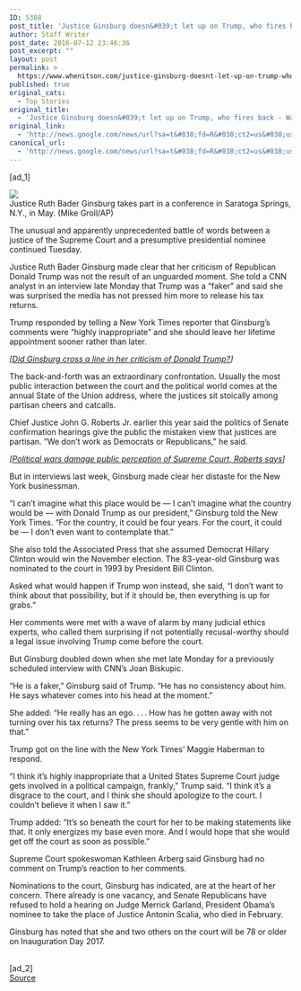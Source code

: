 ```yaml
---
ID: 5388
post_title: 'Justice Ginsburg doesn&#039;t let up on Trump, who fires back &#8211; Washington Post'
author: Staff Writer
post_date: 2016-07-12 23:46:36
post_excerpt: ""
layout: post
permalink: >
  https://www.whenitson.com/justice-ginsburg-doesnt-let-up-on-trump-who-fires-back-washington-post/
published: true
original_cats:
  - Top Stories
original_title:
  - 'Justice Ginsburg doesn&#039;t let up on Trump, who fires back - Washington Post'
original_link:
  - 'http://news.google.com/news/url?sa=t&#038;fd=R&#038;ct2=us&#038;usg=AFQjCNHDM0WcMjtJrHnp1hd3ndQI5uibfw&#038;clid=c3a7d30bb8a4878e06b80cf16b898331&#038;cid=52779156663205&#038;ei=WoGFV5jID9eAhQHuh7KgDA&#038;url=https://www.washingtonpost.com/politics/courts_law/justice-ginsburg-doesnt-let-up-on-trump-who-fires-back/2016/07/12/851d62ce-4879-11e6-90a8-fb84201e0645_story.html'
canonical_url:
  - 'http://news.google.com/news/url?sa=t&#038;fd=R&#038;ct2=us&#038;usg=AFQjCNHDM0WcMjtJrHnp1hd3ndQI5uibfw&#038;clid=c3a7d30bb8a4878e06b80cf16b898331&#038;cid=52779156663205&#038;ei=WoGFV5jID9eAhQHuh7KgDA&#038;url=https://www.washingtonpost.com/politics/courts_law/justice-ginsburg-doesnt-let-up-on-trump-who-fires-back/2016/07/12/851d62ce-4879-11e6-90a8-fb84201e0645_story.html'
---
```

 [ad_1]
<br><div id="article-body" readability="93.786051389617"> <div class="inline-content inline-photo inline-photo-normal"> <a name="69e791ee5de30ee6ee0f5f110f8945122ec4ae78"/> <img class="unprocessed" src="https://img.washingtonpost.com/rf/image_480w/2010-2019/WashingtonPost/2016/07/12/National-Politics/Images/Supreme_Court_Ginsburg-22770-3194.jpg?uuid=sSoHqkiDEea9uXAWh5dFFw" data-hi-res-src="https://img.washingtonpost.com/rf/image_1484w/2010-2019/WashingtonPost/2016/07/12/National-Politics/Images/Supreme_Court_Ginsburg-22770-3194.jpg?uuid=sSoHqkiDEea9uXAWh5dFFw" data-low-res-src="https://img.washingtonpost.com/rf/image_480w/2010-2019/WashingtonPost/2016/07/12/National-Politics/Images/Supreme_Court_Ginsburg-22770-3194.jpg?uuid=sSoHqkiDEea9uXAWh5dFFw" data-raw-src="http://www.whenitson.com/wp-content/uploads/2016/07/Justice-Ginsburg-doesn039t-let-up-on-Trump-who-fires-back-Washington-Post.jpg"/><br/><span class="pb-caption">Justice Ruth Bader Ginsburg takes part in a conference in Saratoga Springs, N.Y., in May. (Mike Groll/AP)</span> </div>  <article itemprop="articleBody" readability="82.959714990408"><p>The unusual and apparently unprecedented battle of words between a justice of the Supreme Court and a presumptive presidential nominee continued Tuesday.</p> <p>Justice Ruth Bader Ginsburg made clear that her criticism of Republican Donald Trump was not the result of an unguarded moment. She told a CNN analyst in an interview late Monday that Trump was a “faker” and said she was surprised the media has not pressed him more to release his tax returns.</p> <p>Trump responded by telling a New York Times reporter that Ginsburg’s comments were “highly inappropriate” and she should leave her lifetime appointment sooner rather than later.</p> <p channel="wp.com" class="interstitial-link"> <i>[<a href="https://www.washingtonpost.com/politics/courts_law/in-her-remarks-on-the-presumptive-gop-nominee-ruth-bader-ginsburg-may-have-trumped-her-usual-outspokenness/2016/07/11/860ef316-47a5-11e6-bdb9-701687974517_story.html" shape="rect">Did Ginsburg cross a line in her criticism of Donald Trump?</a>]</i> </p> <p>The back-and-forth was an extraordinary confrontation. Usually the most public interaction between the court and the political world comes at the annual State of the Union address, where the justices sit stoically among partisan cheers and catcalls.</p> <p>Chief Justice John G. Roberts Jr. earlier this year said the politics of Senate confirmation hearings give the public the mistaken view that justices are partisan. “We don’t work as Democrats or Republicans,” he said.</p> <p channel="wp.com" class="interstitial-link"> <i>[<a href="https://www.washingtonpost.com/politics/courts_law/the-political-wars-damage-public-perception-of-supreme-court-chief-justice-roberts-says/2016/02/04/80e718b6-cb0c-11e5-a7b2-5a2f824b02c9_story.html" shape="rect">Political wars damage public perception of Supreme Court, Roberts says</a>]</i> </p> <p>But in interviews last week, Ginsburg made clear her distaste for the New York businessman.</p> <p>“I can’t imagine what this place would be — I can’t imagine what the country would be — with Donald Trump as our president,” Ginsburg told the New York Times. “For the country, it could be four years. For the court, it could be — I don’t even want to contemplate that.”</p> <p>She also told the Associated Press that she assumed Democrat Hillary Clinton would win the November election. The 83-year-old Ginsburg was nominated to the court in 1993 by President Bill Clinton.</p> <p>Asked what would happen if Trump won instead, she said, “I don’t want to think about that possibility, but if it should be, then everything is up for grabs.”</p> <p>Her comments were met with a wave of alarm by many judicial ethics experts, who called them surprising if not potentially recusal-worthy should a legal issue involving Trump come before the court.</p> <p>But Ginsburg doubled down when she met late Monday for a previously scheduled interview with CNN’s Joan Biskupic.</p> <p>“He is a faker,” Ginsburg said of Trump. “He has no consistency about him. He says whatever comes into his head at the moment.”</p> <p>She added: “He really has an ego. . . . How has he gotten away with not turning over his tax returns? The press seems to be very gentle with him on that.”</p> <p>Trump got on the line with the New York Times’ Maggie Haberman to respond.</p> <p>“I think it’s highly inappropriate that a United States Supreme Court judge gets involved in a political campaign, frankly,” Trump said. “I think it’s a disgrace to the court, and I think she should apologize to the court. I couldn’t believe it when I saw it.”</p> <p>Trump added: “It’s so beneath the court for her to be making statements like that. It only energizes my base even more. And I would hope that she would get off the court as soon as possible.”</p> <p>Supreme Court spokeswoman Kathleen Arberg said Ginsburg had no comment on Trump’s reaction to her comments.</p> <p>Nominations to the court, Ginsburg has indicated, are at the heart of her concern. There already is one vacancy, and Senate Republicans have refused to hold a hearing on Judge Merrick Garland, President Obama’s nominee to take the place of Justice Antonin Scalia, who died in February.</p> <p>Ginsburg has noted that she and two others on the court will be 78 or older on Inauguration Day 2017.</p> </article> </div>
<br>[ad_2]
<br><a href="http://news.google.com/news/url?sa=t&#038;fd=R&#038;ct2=us&#038;usg=AFQjCNHDM0WcMjtJrHnp1hd3ndQI5uibfw&#038;clid=c3a7d30bb8a4878e06b80cf16b898331&#038;cid=52779156663205&#038;ei=WoGFV5jID9eAhQHuh7KgDA&#038;url=https://www.washingtonpost.com/politics/courts_law/justice-ginsburg-doesnt-let-up-on-trump-who-fires-back/2016/07/12/851d62ce-4879-11e6-90a8-fb84201e0645_story.html">Source </a>